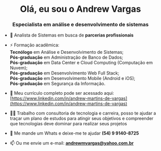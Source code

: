 <h1 align="center">Olá, eu sou o Andrew Vargas</h1>
<h3 align="center">Especialista em análise e desenvolvimento de sistemas</h3>

- 🌱 Analista de Sistemas em busca de **parcerias profissionais**

- ⚡ Formação acadêmica:<br>
**Tecnólogo** em Análise e Desenvolvimento de Sistemas;<br>
**Pós-graduação** em Administração de Banco de Dados;<br>
**Pós-graduação** em Data Center e Cloud Computing (Computação em Nuvem);<br>
**Pós-graduação** em Desenvolvimento Web Full Stack;<br>
**Pós-graduação** em Desenvolvimento Mobile (Android e iOS);<br>
**Pós-graduação** em Segurança da Informação.

- 📄 Meu currículo completo pode ser acessado aqui: [https://www.linkedin.com/in/andrew-martins-de-vargas](https://www.linkedin.com/in/andrew-martins-de-vargas)

- 👨‍💻 Trabalho com consultoria de tecnologia e carreira, posso te ajudar a traçar um plano de estudos para atingir seus objetivos e compreender que tecnologias deve dominar para realizar seus projetos

- 💬 Me mande um Whats e deixe-me te ajudar **(54) 9 9140-8725**

- 📫 Ou me envie um e-mail: **andrewmvargas@yahoo.com.br**
